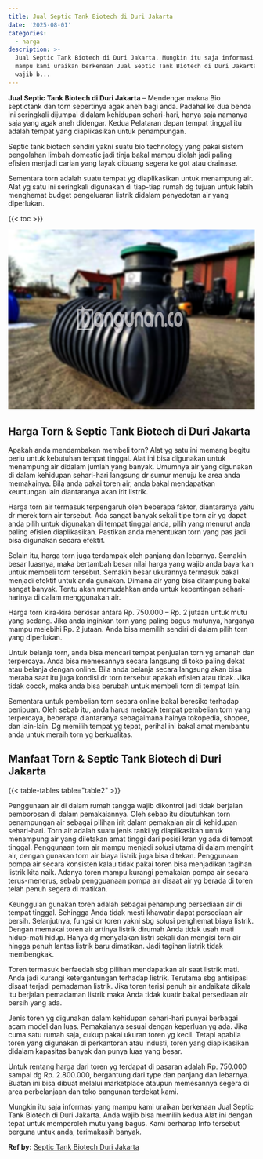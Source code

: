 ```yaml
---
title: Jual Septic Tank Biotech di Duri Jakarta
date: '2025-08-01'
categories:
  - harga
description: >-
  Jual Septic Tank Biotech di Duri Jakarta. Mungkin itu saja informasi yang
  mampu kami uraikan berkenaan Jual Septic Tank Biotech di Duri Jakarta. Anda
  wajib b...
---
```


**Jual Septic Tank Biotech di Duri Jakarta** – Mendengar makna Bio septictank dan torn sepertinya agak aneh bagi anda. Padahal ke dua benda ini seringkali dijumpai didalam kehidupan sehari-hari, hanya saja namanya saja yang agak aneh didengar. Kedua Pelataran depan tempat tinggal itu adalah tempat yang diaplikasikan untuk penampungan.

Septic tank biotech sendiri yakni suatu bio technology yang pakai sistem pengolahan limbah domestic jadi tinja bakal mampu diolah jadi paling efisien menjadi carian yang layak dibuang segera ke got atau drainase.

Sementara torn adalah suatu tempat yg diaplikasikan untuk menampung air. Alat yg satu ini seringkali digunakan di tiap-tiap rumah dg tujuan untuk lebih menghemat budget pengeluaran listrik didalam penyedotan air yang diperlukan.

{{< toc >}}

![Jual Septic Tank Biotech di Duri Jakarta](/images/jual-bio-septictank-18.png)

## Harga Torn & Septic Tank Biotech di Duri Jakarta

Apakah anda mendambakan membeli torn? Alat yg satu ini memang begitu perlu untuk kebutuhan tempat tinggal. Alat ini bisa digunakan untuk menampung air didalam jumlah yang banyak. Umumnya air yang digunakan di dalam kehidupan sehari-hari langsung dr sumur menuju ke area anda memakainya. Bila anda pakai toren air, anda bakal mendapatkan keuntungan lain diantaranya akan irit listrik.

Harga torn air termasuk terpengaruh oleh beberapa faktor, diantaranya yaitu dr merek torn air tersebut. Ada sangat banyak sekali tipe torn air yg dapat anda pilih untuk digunakan di tempat tinggal anda, pilih yang menurut anda paling efisien diaplikasikan. Pastikan anda menentukan torn yang pas jadi bisa digunakan secara efektif.

Selain itu, harga torn juga terdampak oleh panjang dan lebarnya. Semakin besar luasnya, maka bertambah besar nilai harga yang wajib anda bayarkan untuk membeli torn tersebut. Semakin besar ukurannya termasuk bakal menjadi efektif untuk anda gunakan. Dimana air yang bisa ditampung bakal sangat banyak. Tentu akan memudahkan anda untuk kepentingan sehari-harinya di dalam menggunakan air.

Harga torn kira-kira berkisar antara Rp. 750.000 – Rp. 2 jutaan untuk mutu yang sedang. Jika anda inginkan torn yang paling bagus mutunya, harganya mampu melebihi Rp. 2 jutaan. Anda bisa memilih sendiri di dalam pilih torn yang diperlukan.

Untuk belanja torn, anda bisa mencari tempat penjualan torn yg amanah dan terpercaya. Anda bisa memesannya secara langsung di toko paling dekat atau belanja dengan online. Bila anda belanja secara langsung akan bisa meraba saat itu juga kondisi dr torn tersebut apakah efisien atau tidak. Jika tidak cocok, maka anda bisa berubah untuk membeli torn di tempat lain.

Sementara untuk pembelian torn secara online bakal beresiko terhadap penipuan. Oleh sebab itu, anda harus melacak tempat pembelian torn yang terpercaya, beberapa diantaranya sebagaimana halnya tokopedia, shopee, dan lain-lain. Dg memilih tempat yg tepat, perihal ini bakal amat membantu anda untuk meraih torn yg berkualitas.

## Manfaat Torn & Septic Tank Biotech di Duri Jakarta

{{< table-tables table="table2" >}}

Penggunaan air di dalam rumah tangga wajib dikontrol jadi tidak berjalan pemborosan di dalam pemakaiannya. Oleh sebab itu dibutuhkan torn penampungan air sebagai pilihan irit dalam pemakaian air di kehidupan sehari-hari. Torn air adalah suatu jenis tanki yg diaplikasikan untuk menampung air yang diletakan amat tinggi dari posisi kran yg ada di tempat tinggal. Penggunaan torn air mampu menjadi solusi utama di dalam mengirit air, dengan gunakan torn air biaya listrik juga bisa ditekan. Penggunaan pompa air secara konsisten kalau tidak pakai toren bisa menjadikan tagihan listrik kita naik. Adanya toren mampu kurangi pemakaian pompa air secara terus-menerus, sebab pengguanaan pompa air disaat air yg berada di toren telah penuh segera di matikan.

Keunggulan gunakan toren adalah sebagai penampung persediaan air di tempat tinggal. Sehingga Anda tidak mesti khawatir dapat persediaan air bersih. Selanjutnya, fungsi dr toren yakni sbg solusi penghemat biaya listrik. Dengan memakai toren air artinya listrik dirumah Anda tidak usah mati hidup-mati hidup. Hanya dg menyalakan listri sekali dan mengisi torn air hingga penuh lantas listrik baru dimatikan. Jadi tagihan listrik tidak membengkak.

Toren termasuk berfaedah sbg pilihan mendapatkan air saat listrik mati. Anda jadi kurangi ketergantungan terhadap listrik. Terutama sbg antisipasi disaat terjadi pemadaman listrik. Jika toren terisi penuh air andaikata dikala itu berjalan pemadaman listrik maka Anda tidak kuatir bakal persediaan air bersih yang ada.

Jenis toren yg digunakan dalam kehidupan sehari-hari punyai berbagai acam model dan luas. Pemakaianya sesuai dengan keperluan yg ada. Jika cuma satu rumah saja, cukup pakai ukuran toren yg kecil. Tetapi apabila toren yang digunakan di perkantoran atau industi, toren yang diaplikasikan didalam kapasitas banyak dan punya luas yang besar.

Untuk rentang harga dari toren yg terdapat di pasaran adalah Rp. 750.000 sampai dg Rp. 2.800.000, bergantung dari type dan panjang dan lebarnya. Buatan ini bisa dibuat melalui marketplace ataupun memesannya segera di area perbelanjaan dan toko bangunan terdekat kami.

Mungkin itu saja informasi yang mampu kami uraikan berkenaan Jual Septic Tank Biotech di Duri Jakarta. Anda wajib bisa memilih kedua Alat ini dengan tepat untuk memperoleh mutu yang bagus. Kami berharap Info tersebut berguna untuk anda, terimakasih banyak.

**Ref by:** [Septic Tank Biotech Duri Jakarta](https://id.wikipedia.org/wiki/Septic)
